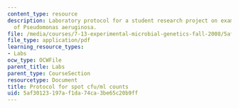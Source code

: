 ```yaml
---
content_type: resource
description: Laboratory protocol for a student research project on examining the biology
  of Pseudomonas aeruginosa.
file: /media/courses/7-13-experimental-microbial-genetics-fall-2008/5af30123197af1da74ca3be65c20b9ff_MIT7_13f08_lab14_Protocol_Plate.pdf
file_type: application/pdf
learning_resource_types:
- Labs
ocw_type: OCWFile
parent_title: Labs
parent_type: CourseSection
resourcetype: Document
title: Protocol for spot cfu/ml counts
uid: 5af30123-197a-f1da-74ca-3be65c20b9ff
---
```

